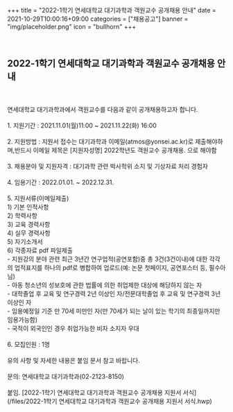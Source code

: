 +++
title = "2022-1학기 연세대학교 대기과학과 객원교수 공개채용 안내"
date = 2021-10-29T10:00:16+09:00
categories = ["채용공고"]
banner = "img/placeholder.png"
icon = "bullhorn"
+++
<!--more-->

<br>
<h2> 2022-1학기 연세대학교 대기과학과 객원교수 공개채용 안내
</h2>
<br><br>
연세대학교 대기과학과에서 객원교수를 다음과 같이 공개채용하고자 합니다.
<br><br>
1. 지원기간 : 2021.11.01(월)11:00 ~ 2021.11.22(화) 16:00
<br><br>
2. 지원방법 : 지원서 접수는 대기과학과 이메일(atmos@yonsei.ac.kr)로 제출해야하며,반드시 이메일 제목은 [지원자성명] 2022학년도 객원교수 공개채용. 으로 해야함
<br><br>
3. 채용분야 및 지원자격 : 대기과학 관련 박사학위 소지 및 기상자료 처리 경험자<br><br>
4. 임용기간 : 2022.01.01. ~ 2022.12.31.
<br><br>
5. 지원서류(이메일제출)<br>
1) 기본 인적사항<br>
2) 학력사항<br>
3) 교육 경력사항<br>
4) 실무 경력사항<br>
5) 자기소개서<br>
6) 각종자료 pdf 파일제출<br>
- 지원강의 분야 관련 최근 3년간 연구업적(공연포함)중 총 3건(3건이내)에 대한 각각의 업적표지를 하나의 pdf로 병합하여 업로드(예: 논문 첫페이지, 공연포스터 등, 필수아님)<br>
- 아동 청소년의 성보호에 관한 법률에 의한 취업제한 대상에 해당하지 않는 자<br>
- 대학졸업 후 교육 및 연구경력 2년 이상인 자/전문대학졸업 후 교육 및 연구경력 3년이상인 자<br>
- 임용예정일 기준 만 70세 미만인 자(만 70세가 되는 날이 있는 학기의 최종일까지만 임용가능함)<br>
- 국적이 외국인인 경우 취업가능한 비자 소지자 우대
<br><br>
6. 모집인원 : 1명
<br><br>
유의 사항 및 자세한 내용은 붙임 문서 참고 바랍니다.
<br><br>
문의: 연세대학교 대기과학과(02-2123-8150)
<br><br>
붙임. [2022-1학기 연세대학교 대기과학과 객원교수 공개채용 지원서 서식](/files/2022-1학기 연세대학교 대기과학과 객원교수 공개채용 지원서 서식.hwp)
<br>
